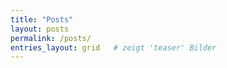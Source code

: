 ```yaml
---
title: "Posts"
layout: posts
permalink: /posts/
entries_layout: grid   # zeigt 'teaser' Bilder
---
```

